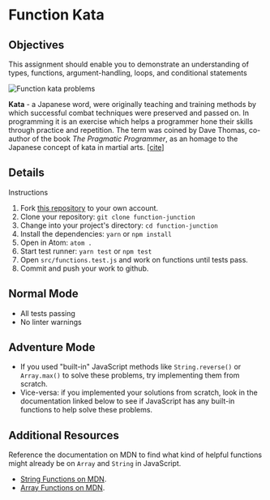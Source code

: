 # Function Kata

## Objectives

This assignment should enable you to demonstrate an understanding of types, functions, argument-handling, loops, and conditional statements

![Function kata problems](http://i.imgur.com/HSF1SKt.png)

**Kata** - a Japanese word, were originally teaching and training methods by which successful combat techniques were preserved and passed on. In programming it is an exercise which helps a programmer hone their skills through practice and repetition. The term was coined by Dave Thomas, co-author of the book _The Pragmatic Programmer_, as an homage to the Japanese concept of kata in martial arts. [[cite]](http://bit.ly/2ibWW2B)

## Details

Instructions

1. Fork [this repository](https://gibhub.com/m1g/function-kata) to your own account.
2. Clone your repository: `git clone function-junction`
3. Change into your project's directory: `cd function-junction`
4. Install the dependencies: `yarn` or `npm install`
5. Open in Atom: `atom .`
6. Start test runner: `yarn test` or `npm test`
7. Open `src/functions.test.js` and work on functions until tests pass.
8. Commit and push your work to github.

## Normal Mode

- All tests passing
- No linter warnings

## Adventure Mode

- If you used "built-in" JavaScript methods like `String.reverse()` or `Array.max()` to solve these problems, try implementing them from scratch.
- Vice-versa: if you implemented your solutions from scratch, look in the documentation linked below to see if JavaScript has any built-in functions to help solve these problems.

## Additional Resources

Reference the documentation on MDN to find what kind of helpful functions might already be on `Array` and `String` in JavaScript.

- [String Functions on MDN](https://developer.mozilla.org/en-US/docs/Web/JavaScript/Reference/Global_Objects/String).
- [Array Functions on MDN](https://developer.mozilla.org/en-US/docs/Web/JavaScript/Reference/Global_Objects/Array).
